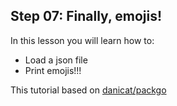 ## Step 07: Finally, emojis!

In this lesson you will learn how to:

- Load a json file
- Print emojis!!!

This tutorial based on [danicat/packgo](https://github.com/danicat/pacgo)
